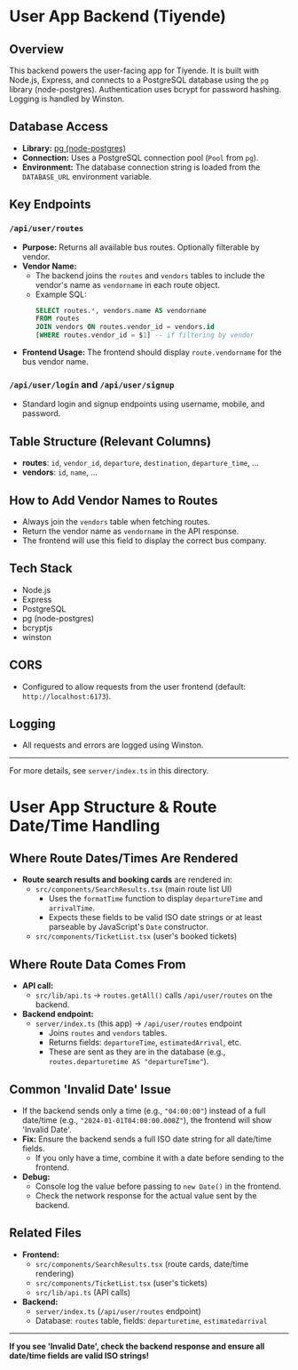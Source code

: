 # User App Backend (Tiyende)

## Overview
This backend powers the user-facing app for Tiyende. It is built with Node.js, Express, and connects to a PostgreSQL database using the `pg` library (node-postgres). Authentication uses bcrypt for password hashing. Logging is handled by Winston.

## Database Access
- **Library:** [pg (node-postgres)](https://node-postgres.com/)
- **Connection:** Uses a PostgreSQL connection pool (`Pool` from `pg`).
- **Environment:** The database connection string is loaded from the `DATABASE_URL` environment variable.

## Key Endpoints

### `/api/user/routes`
- **Purpose:** Returns all available bus routes. Optionally filterable by vendor.
- **Vendor Name:**
  - The backend joins the `routes` and `vendors` tables to include the vendor's name as `vendorname` in each route object.
  - Example SQL:
    ```sql
    SELECT routes.*, vendors.name AS vendorname
    FROM routes
    JOIN vendors ON routes.vendor_id = vendors.id
    [WHERE routes.vendor_id = $1] -- if filtering by vendor
    ```
- **Frontend Usage:** The frontend should display `route.vendorname` for the bus vendor name.

### `/api/user/login` and `/api/user/signup`
- Standard login and signup endpoints using username, mobile, and password.

## Table Structure (Relevant Columns)
- **routes**: `id`, `vendor_id`, `departure`, `destination`, `departure_time`, ...
- **vendors**: `id`, `name`, ...

## How to Add Vendor Names to Routes
- Always join the `vendors` table when fetching routes.
- Return the vendor name as `vendorname` in the API response.
- The frontend will use this field to display the correct bus company.

## Tech Stack
- Node.js
- Express
- PostgreSQL
- pg (node-postgres)
- bcryptjs
- winston

## CORS
- Configured to allow requests from the user frontend (default: `http://localhost:6173`).

## Logging
- All requests and errors are logged using Winston.

---

For more details, see `server/index.ts` in this directory. 

# User App Structure & Route Date/Time Handling

## Where Route Dates/Times Are Rendered

- **Route search results and booking cards** are rendered in:
  - `src/components/SearchResults.tsx` (main route list UI)
    - Uses the `formatTime` function to display `departureTime` and `arrivalTime`.
    - Expects these fields to be valid ISO date strings or at least parseable by JavaScript's `Date` constructor.
  - `src/components/TicketList.tsx` (user's booked tickets)

## Where Route Data Comes From

- **API call:**
  - `src/lib/api.ts` → `routes.getAll()` calls `/api/user/routes` on the backend.
- **Backend endpoint:**
  - `server/index.ts` (this app) → `/api/user/routes` endpoint
    - Joins `routes` and `vendors` tables.
    - Returns fields: `departureTime`, `estimatedArrival`, etc.
    - These are sent as they are in the database (e.g., `routes.departuretime AS "departureTime"`).

## Common 'Invalid Date' Issue

- If the backend sends only a time (e.g., `"04:00:00"`) instead of a full date/time (e.g., `"2024-01-01T04:00:00.000Z"`), the frontend will show 'Invalid Date'.
- **Fix:** Ensure the backend sends a full ISO date string for all date/time fields.
  - If you only have a time, combine it with a date before sending to the frontend.
- **Debug:**
  - Console log the value before passing to `new Date()` in the frontend.
  - Check the network response for the actual value sent by the backend.

## Related Files

- **Frontend:**
  - `src/components/SearchResults.tsx` (route cards, date/time rendering)
  - `src/components/TicketList.tsx` (user's tickets)
  - `src/lib/api.ts` (API calls)
- **Backend:**
  - `server/index.ts` (`/api/user/routes` endpoint)
  - Database: `routes` table, fields: `departuretime`, `estimatedarrival`

---

**If you see 'Invalid Date', check the backend response and ensure all date/time fields are valid ISO strings!** 